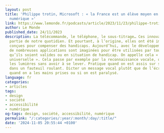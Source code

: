```yaml
---
layout: post
title: 'Philippe trotin, Microsoft : « la France est un élève moyen en termes d’accessibilité
  numérique »'
link: https://www.lemonde.fr/podcasts/article/2023/11/23/philippe-trotin-microsoft-la-france-est-un-eleve-moyen-en-termes-d-accessibilite-numerique_6201850_5463015.html
author: Le Monde
published_date: 24/11/2023
description: La télécommande, le téléphone, le sous-titrage… Ces innovations font
  partie de notre quotidien. Et pourtant, à l’origine, elles ont été imaginées et
  conçues pour compenser des handicaps. Aujourd’hui, avec le développement du numérique,
  de nombreuses applications sont imaginées pour être utilisées par tous les publics,
  qu’ils soient valides ou en situation de handicap. On appelle cela « l’accessibilité
  universelle ». Cela passe par exemple par la reconnaissance vocale, qui permet d’allumer
  les lumières sans avoir à se lever. Pratique quand on est assis sur son canapé ou
  dans un fauteuil roulant. Dicter un message vocal plutôt que de l’écrire est utile
  quand on a les mains prises ou si on est paralysé.
language: fr
categories:
- articles
tags:
- design
- société
- accessibilité
- numérique
og-tags: design, société, accessibilité, numérique
permalink: "/:categories/:year/:month/:day/:title/"
date: '2024-11-05 20:55:44 +0100'
---
```

